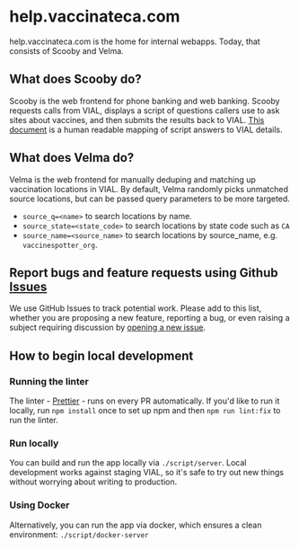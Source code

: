 # help.vaccinateca.com

help.vaccinateca.com is the home for internal webapps. Today, that consists of Scooby and Velma.

## What does Scooby do?

Scooby is the web frontend for phone banking and web banking. Scooby requests calls from VIAL, 
displays a script of questions callers use to ask sites about vaccines, and then submits the results back to VIAL.
[This document](apimapping.md) is a human readable mapping of script answers to VIAL details.

## What does Velma do?

Velma is the web frontend for manually deduping and matching up vaccination locations in VIAL. By default,
Velma randomly picks unmatched source locations, but can be passed query parameters to be more targeted.

- `source_q=<name>` to search locations by name.
- `source_state=<state_code>` to search locations by state code such as `CA`
- `source_name=<source_name>` to search locations by source_name, e.g. `vaccinespotter_org`.

## Report bugs and feature requests using Github [Issues](https://github.com/CAVaccineInventory/help.vaccinate/issues)

We use GitHub Issues to track potential work. Please add to this list,
whether you are proposing a new feature, reporting a bug, or even
raising a subject requiring discussion by [opening a new
issue](https://github.com/CAVaccineInventory/help.vaccinate/issues/new).

## How to begin local development

### Running the linter

The linter - [Prettier](https://prettier.io/) - runs on every PR
automatically. If you'd like to run it locally, run `npm install` once
to set up npm and then `npm run lint:fix` to run the linter.

### Run locally

You can build and run the app locally via `./script/server`. Local
development works against staging VIAL, so it's safe to try out new
things without worrying about writing to production.

### Using Docker

Alternatively, you can run the app via docker, which ensures a clean
environment: `./script/docker-server`